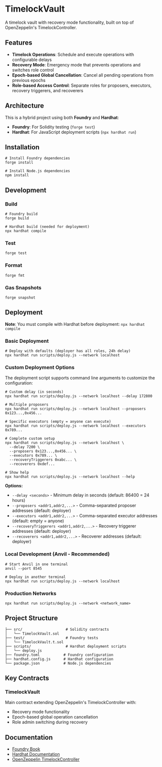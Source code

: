 # TimelockVault

A timelock vault with recovery mode functionality, built on top of OpenZeppelin's TimelockController.

## Features

- **Timelock Operations**: Schedule and execute operations with configurable delays
- **Recovery Mode**: Emergency mode that prevents operations and switches role control
- **Epoch-based Global Cancellation**: Cancel all pending operations from previous epochs
- **Role-based Access Control**: Separate roles for proposers, executors, recovery triggerers, and recoverers

## Architecture

This is a hybrid project using both **Foundry** and **Hardhat**:
- **Foundry**: For Solidity testing (`forge test`)
- **Hardhat**: For JavaScript deployment scripts (`npx hardhat run`)

## Installation

```shell
# Install Foundry dependencies
forge install

# Install Node.js dependencies  
npm install
```

## Development

### Build

```shell
# Foundry build
forge build

# Hardhat build (needed for deployment)
npx hardhat compile
```

### Test

```shell
forge test
```

### Format

```shell
forge fmt
```

### Gas Snapshots

```shell
forge snapshot
```

## Deployment

**Note**: You must compile with Hardhat before deployment: `npx hardhat compile`

### Basic Deployment

```shell
# Deploy with defaults (deployer has all roles, 24h delay)
npx hardhat run scripts/deploy.js --network localhost
```

### Custom Deployment Options

The deployment script supports command line arguments to customize the configuration:

```shell
# Custom delay (in seconds)
npx hardhat run scripts/deploy.js --network localhost --delay 172800

# Multiple proposers
npx hardhat run scripts/deploy.js --network localhost --proposers 0x123...,0x456...

# Specific executors (empty = anyone can execute)
npx hardhat run scripts/deploy.js --network localhost --executors 0x789...

# Complete custom setup
npx hardhat run scripts/deploy.js --network localhost \
  --delay 7200 \
  --proposers 0x123...,0x456... \
  --executors 0x789... \
  --recoveryTriggerers 0xabc... \
  --recoverers 0xdef...

# Show help
npx hardhat run scripts/deploy.js --network localhost --help
```

**Options:**
- `--delay <seconds>` - Minimum delay in seconds (default: 86400 = 24 hours)
- `--proposers <addr1,addr2,...>` - Comma-separated proposer addresses (default: deployer)
- `--executors <addr1,addr2,...>` - Comma-separated executor addresses (default: empty = anyone)
- `--recoveryTriggerers <addr1,addr2,...>` - Recovery triggerer addresses (default: deployer)
- `--recoverers <addr1,addr2,...>` - Recoverer addresses (default: deployer)

### Local Development (Anvil - Recommended)

```shell
# Start Anvil in one terminal
anvil --port 8545

# Deploy in another terminal
npx hardhat run scripts/deploy.js --network localhost
```

### Production Networks

```shell
npx hardhat run scripts/deploy.js --network <network_name>
```

## Project Structure

```
├── src/                    # Solidity contracts
│   └── TimelockVault.sol
├── test/                   # Foundry tests
│   └── TimelockVault.t.sol
├── scripts/                # Hardhat deployment scripts
│   └── deploy.js
├── foundry.toml           # Foundry configuration
├── hardhat.config.js      # Hardhat configuration
└── package.json           # Node.js dependencies
```

## Key Contracts

### TimelockVault

Main contract extending OpenZeppelin's TimelockController with:
- Recovery mode functionality
- Epoch-based global operation cancellation
- Role admin switching during recovery

## Documentation

- [Foundry Book](https://book.getfoundry.sh/)
- [Hardhat Documentation](https://hardhat.org/docs)
- [OpenZeppelin TimelockController](https://docs.openzeppelin.com/contracts/4.x/api/governance#TimelockController)
